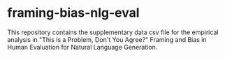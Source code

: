 # framing-bias-nlg-eval
This repository contains the supplementary data csv file for the empirical analysis in "This is a Problem, Don't You Agree?" Framing and Bias in Human Evaluation for Natural Language Generation.
